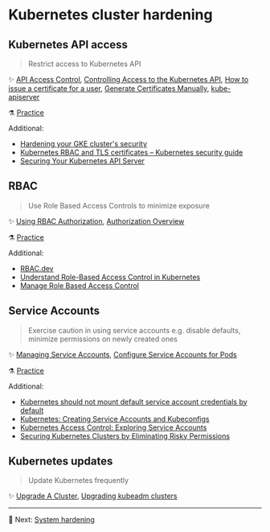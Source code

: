 # Kubernetes cluster hardening

## Kubernetes API access

> Restrict access to Kubernetes API

✨ [API Access Control](https://kubernetes.io/docs/reference/access-authn-authz/), [Controlling Access to the Kubernetes API](https://kubernetes.io/docs/concepts/security/controlling-access/), [How to issue a certificate for a user](https://kubernetes.io/docs/reference/access-authn-authz/certificate-signing-requests/#normal-user), [Generate Certificates Manually](https://kubernetes.io/docs/tasks/administer-cluster/certificates/), [kube-apiserver](https://kubernetes.io/docs/reference/command-line-tools-reference/kube-apiserver/)

⚗️ [Practice](practice/2.1-kubernetes-api-access.md)

Additional:

* [Hardening your GKE cluster's security](https://cloud.google.com/anthos/clusters/docs/on-prem/latest/how-to/hardening-your-cluster)
* [Kubernetes RBAC and TLS certificates – Kubernetes security guide](https://sysdig.com/blog/kubernetes-security-rbac-tls/)
* [Securing Your Kubernetes API Server](https://tufin.medium.com/protecting-your-kubernetes-api-server-5eefeea4cf8a)

## RBAC

> Use Role Based Access Controls to minimize exposure

✨ [Using RBAC Authorization](https://kubernetes.io/docs/reference/access-authn-authz/rbac/), [Authorization Overview](https://kubernetes.io/docs/reference/access-authn-authz/authorization/)

⚗️ [Practice](practice/2.2-rbac.md)

Additional:

* [RBAC.dev](https://rbac.dev/)
* [Understand Role-Based Access Control in Kubernetes](https://www.youtube.com/watch?v=G3R24JSlGjY)
* [Manage Role Based Access Control](https://github.com/David-VTUK/CKA-StudyGuide/blob/master/RevisionTopics/01-Cluster%20Architcture%2C%20Installation%20and%20Configuration.md)

## Service Accounts

> Exercise caution in using service accounts e.g. disable defaults, minimize permissions on newly created ones

✨ [Managing Service Accounts](https://kubernetes.io/docs/reference/access-authn-authz/service-accounts-admin/), [Configure Service Accounts for Pods](https://kubernetes.io/docs/tasks/configure-pod-container/configure-service-account/)

⚗️ [Practice](practice/2.3-service-accounts.md)

Additional:

* [Kubernetes should not mount default service account credentials by default](https://github.com/kubernetes/kubernetes/issues/57601)
* [Kubernetes: Creating Service Accounts and Kubeconfigs](https://docs.armory.io/docs/armory-admin/manual-service-account/)
* [Kubernetes Access Control: Exploring Service Accounts](https://thenewstack.io/kubernetes-access-control-exploring-service-accounts/)
* [Securing Kubernetes Clusters by Eliminating Risky Permissions](https://www.cyberark.com/resources/threat-research-blog/securing-kubernetes-clusters-by-eliminating-risky-permissions)

## Kubernetes updates

> Update Kubernetes frequently

✨ [Upgrade A Cluster](https://kubernetes.io/docs/tasks/administer-cluster/cluster-upgrade/), [Upgrading kubeadm clusters](https://kubernetes.io/docs/tasks/administer-cluster/kubeadm/kubeadm-upgrade/)

---

🧵 Next: [System hardening](3-system-hardening.md)
